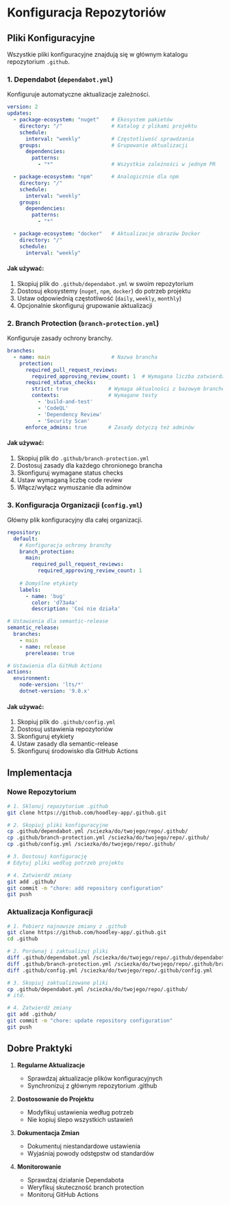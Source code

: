 # Konfiguracja Repozytoriów

## Pliki Konfiguracyjne

Wszystkie pliki konfiguracyjne znajdują się w głównym katalogu repozytorium `.github`.

### 1. Dependabot (`dependabot.yml`)

Konfiguruje automatyczne aktualizacje zależności.

```yaml
version: 2
updates:
  - package-ecosystem: "nuget"    # Ekosystem pakietów
    directory: "/"                # Katalog z plikami projektu
    schedule:
      interval: "weekly"          # Częstotliwość sprawdzania
    groups:                       # Grupowanie aktualizacji
      dependencies:
        patterns:
          - "*"                   # Wszystkie zależności w jednym PR

  - package-ecosystem: "npm"      # Analogicznie dla npm
    directory: "/"
    schedule:
      interval: "weekly"
    groups:
      dependencies:
        patterns:
          - "*"

  - package-ecosystem: "docker"   # Aktualizacje obrazów Docker
    directory: "/"
    schedule:
      interval: "weekly"
```

#### Jak używać:
1. Skopiuj plik do `.github/dependabot.yml` w swoim repozytorium
2. Dostosuj ekosystemy (`nuget`, `npm`, `docker`) do potrzeb projektu
3. Ustaw odpowiednią częstotliwość (`daily`, `weekly`, `monthly`)
4. Opcjonalnie skonfiguruj grupowanie aktualizacji

### 2. Branch Protection (`branch-protection.yml`)

Konfiguruje zasady ochrony branchy.

```yaml
branches:
  - name: main                    # Nazwa brancha
    protection:
      required_pull_request_reviews:
        required_approving_review_count: 1  # Wymagana liczba zatwierdzeń
      required_status_checks:
        strict: true             # Wymaga aktualności z bazowym branchem
        contexts:                # Wymagane testy
          - 'build-and-test'
          - 'CodeQL'
          - 'Dependency Review'
          - 'Security Scan'
      enforce_admins: true       # Zasady dotyczą też adminów
```

#### Jak używać:
1. Skopiuj plik do `.github/branch-protection.yml`
2. Dostosuj zasady dla każdego chronionego brancha
3. Skonfiguruj wymagane status checks
4. Ustaw wymaganą liczbę code review
5. Włącz/wyłącz wymuszanie dla adminów

### 3. Konfiguracja Organizacji (`config.yml`)

Główny plik konfiguracyjny dla całej organizacji.

```yaml
repository:
  default:
    # Konfiguracja ochrony branchy
    branch_protection:
      main:
        required_pull_request_reviews:
          required_approving_review_count: 1
    
    # Domyślne etykiety
    labels:
      - name: 'bug'
        color: 'd73a4a'
        description: 'Coś nie działa'

# Ustawienia dla semantic-release
semantic_release:
  branches: 
    - main
    - name: release
      prerelease: true

# Ustawienia dla GitHub Actions
actions:
  environment:
    node-version: 'lts/*'
    dotnet-version: '9.0.x'
```

#### Jak używać:
1. Skopiuj plik do `.github/config.yml`
2. Dostosuj ustawienia repozytoriów
3. Skonfiguruj etykiety
4. Ustaw zasady dla semantic-release
5. Skonfiguruj środowisko dla GitHub Actions

## Implementacja

### Nowe Repozytorium

```bash
# 1. Sklonuj repozytorium .github
git clone https://github.com/hoodley-app/.github.git

# 2. Skopiuj pliki konfiguracyjne
cp .github/dependabot.yml /sciezka/do/twojego/repo/.github/
cp .github/branch-protection.yml /sciezka/do/twojego/repo/.github/
cp .github/config.yml /sciezka/do/twojego/repo/.github/

# 3. Dostosuj konfigurację
# Edytuj pliki według potrzeb projektu

# 4. Zatwierdź zmiany
git add .github/
git commit -m "chore: add repository configuration"
git push
```

### Aktualizacja Konfiguracji

```bash
# 1. Pobierz najnowsze zmiany z .github
git clone https://github.com/hoodley-app/.github.git
cd .github

# 2. Porównaj i zaktualizuj pliki
diff .github/dependabot.yml /sciezka/do/twojego/repo/.github/dependabot.yml
diff .github/branch-protection.yml /sciezka/do/twojego/repo/.github/branch-protection.yml
diff .github/config.yml /sciezka/do/twojego/repo/.github/config.yml

# 3. Skopiuj zaktualizowane pliki
cp .github/dependabot.yml /sciezka/do/twojego/repo/.github/
# itd.

# 4. Zatwierdź zmiany
git add .github/
git commit -m "chore: update repository configuration"
git push
```

## Dobre Praktyki

1. **Regularne Aktualizacje**
   - Sprawdzaj aktualizacje plików konfiguracyjnych
   - Synchronizuj z głównym repozytorium .github

2. **Dostosowanie do Projektu**
   - Modyfikuj ustawienia według potrzeb
   - Nie kopiuj ślepo wszystkich ustawień

3. **Dokumentacja Zmian**
   - Dokumentuj niestandardowe ustawienia
   - Wyjaśniaj powody odstępstw od standardów

4. **Monitorowanie**
   - Sprawdzaj działanie Dependabota
   - Weryfikuj skuteczność branch protection
   - Monitoruj GitHub Actions 
